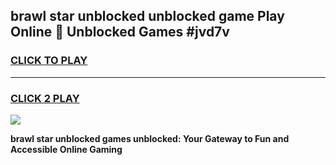 
## brawl star unblocked unblocked game Play Online 👋 Unblocked Games #jvd7v
<h3>
<a href="https://premium.freeplayer.one?title=brawl_star_unblocked&ref=21F">CLICK TO PLAY</a></h3>
<hr>

<h3>
<a href="https://premium.freeplayer.one?title=brawl_star_unblocked&ref=21F">CLICK 2 PLAY</a>
  
</h3>

<a href="https://premium.freeplayer.one?title=brawl_star_unblocked&ref=21F/"><img src="https://clearcache.store/games.png"></a>


**brawl star unblocked games unblocked: Your Gateway to Fun and Accessible Online Gaming**
